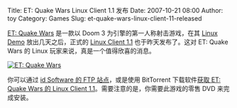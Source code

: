 Title: ET: Quake Wars Linux Client 1.1 发布
Date: 2007-10-21 08:00
Author: toy
Category: Games
Slug: et-quake-wars-linux-client-11-released

[ET: Quake Wars](http://www.enemyterritory.com/) 是一款以 Doom 3
为引擎的第一人称射击游戏，在其 [Linux
Demo](http://linuxtoy.org/archives/enemy-territory-quake-wars-linux-demo-released.html)
放出几天之后，正式的 [Linux Client
1.1](http://zerowing.idsoftware.com/linux/etqw/) 也于昨天发布了。这对
ET: Quake Wars 的 Linux 玩家来说，真是一个值得欣喜的消息。

[![ET: Quake
Wars](http://i.linuxtoy.org/i/2007/10/etqwl_s.jpg)](http://i.linuxtoy.org/i/2007/10/etqwl.jpg)

你可以通过 [id Software 的 FTP
站点](ftp://ftp.idsoftware.com/idstuff/etqw)，或是使用 BitTorrent
下载软件[获取 ET: Quake Wars 的 Linux Client
1.1](http://zerowing.idsoftware.com:6969/)。需要注意的是，你需要此游戏的零售
DVD 来完成安装。
